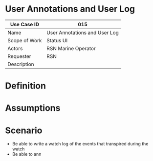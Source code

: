 # User Annotations and User Log

| Use Case ID | 015 |
| --- | --- |
| Name | User Annotations and User Log               |
| Scope of Work | Status UI |
| Actors | RSN Marine Operator                    |
| Requester | RSN |
| Description |  |

# Definition

# Assumptions

# Scenario

- Be able to write a watch log of the events that transpired during the watch
- Be able to ann